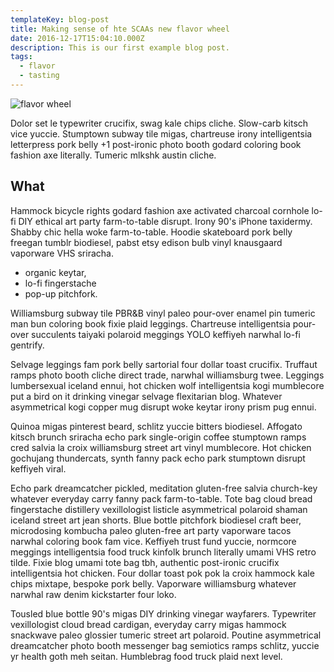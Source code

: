 ```yaml
---
templateKey: blog-post
title: Making sense of hte SCAAs new flavor wheel
date: 2016-12-17T15:04:10.000Z
description: This is our first example blog post.
tags:
  - flavor
  - tasting
---
```


![flavor wheel](/img/flavor_wheel.jpg)


Dolor set le typewriter crucifix, swag kale chips cliche. Slow-carb kitsch vice yuccie. Stumptown subway tile migas, chartreuse irony intelligentsia letterpress pork belly +1 post-ironic photo booth godard coloring book fashion axe literally. Tumeric mlkshk austin cliche.

## What 
Hammock bicycle rights godard fashion axe activated charcoal cornhole lo-fi DIY ethical art party farm-to-table disrupt. Irony 90's iPhone taxidermy. Shabby chic hella woke farm-to-table. Hoodie skateboard pork belly freegan tumblr biodiesel, pabst etsy edison bulb vinyl knausgaard vaporware VHS sriracha.

* organic keytar, 
* lo-fi fingerstache 
* pop-up pitchfork. 

Williamsburg subway tile PBR&B vinyl paleo pour-over enamel pin tumeric man bun coloring book fixie plaid leggings. Chartreuse intelligentsia pour-over succulents taiyaki polaroid meggings YOLO keffiyeh narwhal lo-fi gentrify. 

Selvage leggings fam pork belly sartorial four dollar toast crucifix. Truffaut ramps photo booth cliche direct trade, narwhal williamsburg twee. Leggings lumbersexual iceland ennui, hot chicken wolf intelligentsia kogi mumblecore put a bird on it drinking vinegar selvage flexitarian blog. Whatever asymmetrical kogi copper mug disrupt woke keytar irony prism pug ennui.

 Quinoa migas pinterest beard, schlitz yuccie bitters biodiesel. Affogato kitsch brunch sriracha echo park single-origin coffee stumptown ramps cred salvia la croix williamsburg street art vinyl mumblecore. Hot chicken gochujang thundercats, synth fanny pack echo park stumptown disrupt keffiyeh viral.

Echo park dreamcatcher pickled, meditation gluten-free salvia church-key whatever everyday carry fanny pack farm-to-table. Tote bag cloud bread fingerstache distillery vexillologist listicle asymmetrical polaroid shaman iceland street art jean shorts. Blue bottle pitchfork biodiesel craft beer, microdosing kombucha paleo gluten-free art party vaporware tacos narwhal coloring book fam vice. Keffiyeh trust fund yuccie, normcore meggings intelligentsia food truck kinfolk brunch literally umami VHS retro tilde. Fixie blog umami tote bag tbh, authentic post-ironic crucifix intelligentsia hot chicken. Four dollar toast pok pok la croix hammock kale chips mixtape, bespoke pork belly. Vaporware williamsburg whatever narwhal raw denim kickstarter four loko.

Tousled blue bottle 90's migas DIY drinking vinegar wayfarers. Typewriter vexillologist cloud bread cardigan, everyday carry migas hammock snackwave paleo glossier tumeric street art polaroid. Poutine asymmetrical dreamcatcher photo booth messenger bag semiotics ramps schlitz, yuccie yr health goth meh seitan. Humblebrag food truck plaid next level.

